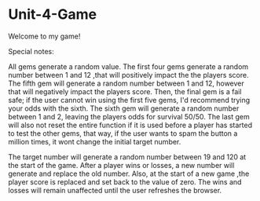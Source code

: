 # Unit-4-Game


Welcome to my game!

Special notes: 

All gems generate a random value. The first four gems generate a random number between 1 and 12 ,that will positively impact the the players score. The fifth gem will generate a random number between 1 and 12, however that will negatively impact the players score. Then, the final gem is a fail safe; if the user cannot win using the first five gems, I'd recommend trying your odds with the sixth. The sixth gem will generate a random number between 1 and 2, leaving the players odds for survival 50/50. The last gem will also not reset the entire function if it is used before a player has started to test the other gems, that way, if the user wants to spam the button a million times, it wont change the initial target number.

The target number will generate a random number between 19 and 120 at the start of the game. After a player wins or losses, a new number will generate and replace the old number. Also, at the start of a new game ,the player score is replaced and set back to the value of zero. The wins and losses will remain unaffected until the user refreshes the browser.
